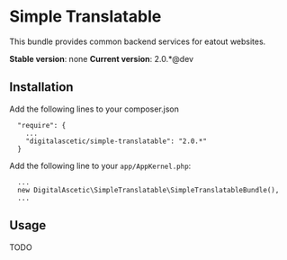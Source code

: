 Simple Translatable
======================================

This bundle provides common backend services for eatout websites.

**Stable version**: none
**Current version**: 2.0.*\@dev


Installation
-------------

Add the following lines to your composer.json

      "require": {
        ...
        "digitalascetic/simple-translatable": "2.0.*"
      }
      
 
Add the following line to your `app/AppKernel.php`:

      ...
      new DigitalAscetic\SimpleTranslatable\SimpleTranslatableBundle(),
      ...

      
Usage
-----

TODO